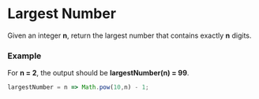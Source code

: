 # Largest Number


Given an integer **n**, return the largest number that contains exactly **n** digits.


### Example

For **n = 2**, the output should be **largestNumber(n) = 99**.


```javascript
largestNumber = n => Math.pow(10,n) - 1;
```
